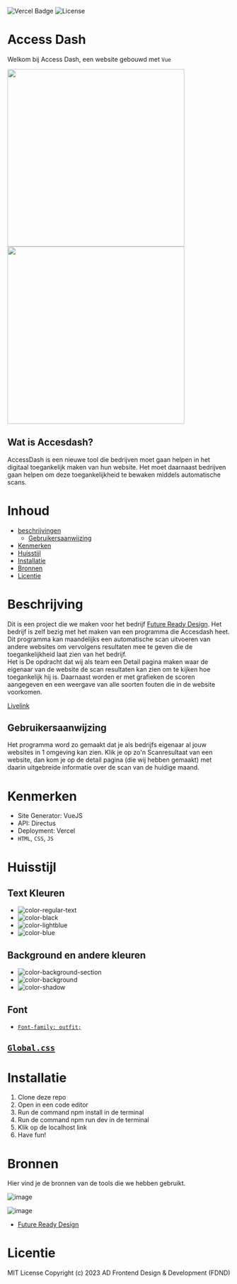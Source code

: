 ![Vercel Badge](https://deploy-badge.vercel.app/vercel/deploy-badge) ![License](https://img.shields.io/badge/license-MIT-blue)

# Access  Dash
Welkom bij Access Dash, een website gebouwd met `Vue`

<img src="https://github.com/user-attachments/assets/ec55efa2-7813-40c6-a731-d3b36bab8fd1" width="400px" height="400px">
<img src="https://github.com/user-attachments/assets/b23810ce-6fb6-458d-96f7-f09abfd961d9" width="400px" height="400px">

## Wat is Accesdash?
AccessDash is een nieuwe tool die bedrijven moet gaan helpen in het digitaal toegankelijk maken van hun website. Het moet daarnaast bedrijven gaan helpen om deze toegankelijkheid te bewaken middels automatische scans.

# Inhoud
* [beschrijvingen](https://github.com/SamaraFellaDina/lose-your-head-the-client-case?tab=readme-ov-file#beschrijvingen)
  * [Gebruikersaanwijzing](https://github.com/SamaraFellaDina/lose-your-head-the-client-case?tab=readme-ov-file#Gebruikersaanwijzing)
* [Kenmerken](https://github.com/SamaraFellaDina/lose-your-head-the-client-case?tab=readme-ov-file#kenmerken)
* [Huisstijl](https://github.com/SamaraFellaDina/lose-your-head-the-client-case?tab=readme-ov-file#Huisstijl)
* [Installatie](https://github.com/SamaraFellaDina/lose-your-head-the-client-case?tab=readme-ov-file#Installatie)
* [Bronnen](https://github.com/SamaraFellaDina/lose-your-head-the-client-case?tab=readme-ov-file#Bronnen)
* [Licentie](https://github.com/SamaraFellaDina/lose-your-head-the-client-case?tab=readme-ov-file#Licentie)


# Beschrijving

Dit is een project die we maken voor het bedrijf [Future Ready Design](https://www.futureready.design/). Het bedrijf is zelf bezig met het maken van een programma die Accesdash heet. Dit programma kan maandelijks een automatische scan uitvoeren van andere websites om vervolgens resultaten mee te geven die de toegankelijkheid laat zien van het bedrijf.<br>
Het is De opdracht dat wij als team een Detail pagina maken waar de eigenaar van de website de scan resultaten kan zien om te kijken hoe toegankelijk hij is. Daarnaast worden er met grafieken de scoren aangegeven en een weergave van alle soorten fouten die in de website voorkomen.

[Livelink](https://lose-your-head-the-client-case-omega.vercel.app/)

## Gebruikersaanwijzing

Het programma word zo gemaakt dat je als bedrijfs eigenaar al jouw websites in 1 omgeving kan zien. Klik je op zo'n Scanresultaat van een website, dan kom je op de detail pagina (die wij hebben gemaakt) met daarin uitgebreide informatie over de scan van de huidige maand.

# Kenmerken
* Site Generator: VueJS
* API: Directus
* Deployment: Vercel
* `HTML`, `CSS`, `JS`

# Huisstijl

## Text Kleuren
* ![color-regular-text](https://github.com/user-attachments/assets/004356cf-218c-4d5f-944b-3a62652864ea)
* ![color-black](https://github.com/user-attachments/assets/57a8b60b-dcab-4b48-864f-8230fae77a65)
* ![color-lightblue](https://github.com/user-attachments/assets/6b71a3f1-d61c-4d98-8089-458054bdb614)
* ![color-blue](https://github.com/user-attachments/assets/1f5a33f9-1de4-4fe0-9284-d3956e0cef33)

## Background en andere kleuren
* ![color-background-section](https://github.com/user-attachments/assets/2f72a18a-172a-4686-acbb-0af54627a98c)
* ![color-background](https://github.com/user-attachments/assets/b1ee9089-6c5b-4218-98c6-994f7addcfb5)
* ![color-shadow](https://github.com/user-attachments/assets/a5a2cb8e-24b7-40d0-9637-071a6a2d6275)

## Font

* [`Font-family: outfit;`](https://fonts.google.com/specimen/Outfit
)

## [`Global.css`](https://github.com/SamaraFellaDina/lose-your-head-the-client-case/blob/main/static/styles/global.css)

# Installatie
1. Clone deze repo
2. Open in een code editor
3. Run de command npm install in de terminal
4. Run de command npm run dev in de terminal
5. Klik op de localhost link
6. Have fun!

# Bronnen
Hier vind je de bronnen van de tools die we hebben gebruikt. 

  
![image](https://github.com/user-attachments/assets/27f8ed03-7202-4a01-9924-0f358fc5e75c)

  
![image](https://github.com/user-attachments/assets/f55ed6b2-1d62-4999-9d23-7e4fb1f00cf3)

* [Future Ready Design](https://www.futureready.design/)
  
# Licentie
MIT License
Copyright (c) 2023 AD Frontend Design & Development (FDND)
